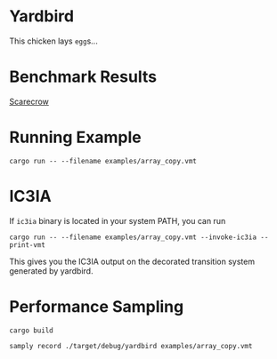 # Yardbird

This chicken lays `egg`s...

# Benchmark Results

[Scarecrow](https://scarecrow.sgt-pl.com/)

# Running Example

`cargo run -- --filename examples/array_copy.vmt`

# IC3IA

If `ic3ia` binary is located in your system PATH, you can run

```
cargo run -- --filename examples/array_copy.vmt --invoke-ic3ia --print-vmt
```

This gives you the IC3IA output on the decorated transition system generated by yardbird.

# Performance Sampling

`cargo build`

`samply record ./target/debug/yardbird examples/array_copy.vmt`
